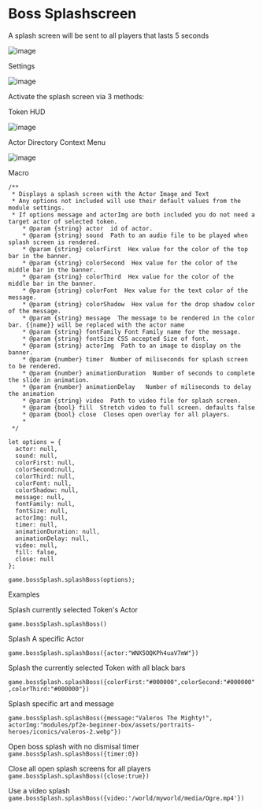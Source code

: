 # Boss Splashscreen

A splash screen will be sent to all players that lasts 5 seconds

![image](https://github.com/jsavko/boss-splash/assets/192591/3adc43a2-9b31-4545-b582-edfeb87cd853)

Settings

![image](https://github.com/jsavko/boss-splash/assets/192591/788b1ca7-4f05-47b7-b2d3-458f5aa75fe3)

Activate the splash screen via 3 methods:

Token HUD

![image](https://github.com/jsavko/boss-splash/assets/192591/a10cd2c2-cb84-4399-ac86-343b7de26fb6)


Actor Directory Context Menu

![image](https://github.com/jsavko/boss-splash/assets/192591/f16c999e-eeb1-4982-81d7-d576ea41e00e)


Macro
```
/**
 * Displays a splash screen with the Actor Image and Text
 * Any options not included will use their default values from the module settings.
 * If options message and actorImg are both included you do not need a target actor of selected token.
    * @param {string} actor  id of actor.
    * @param {string} sound  Path to an audio file to be played when splash screen is rendered.
    * @param {string} colorFirst  Hex value for the color of the top bar in the banner.
    * @param {string} colorSecond  Hex value for the color of the middle bar in the banner.
    * @param {string} colorThird  Hex value for the color of the middle bar in the banner.
    * @param {string} colorFont  Hex value for the text color of the message.
    * @param {string} colorShadow  Hex value for the drop shadow color of the message.
    * @param {string} message  The message to be rendered in the color bar. {{name}} will be replaced with the actor name
    * @param {string} fontFamily Font Family name for the message.
    * @param {string} fontSize CSS accepted Size of font.
    * @param {string} actorImg  Path to an image to display on the banner.
    * @param {number} timer  Number of miliseconds for splash screen to be rendered.
    * @param {number} animationDuration  Number of seconds to complete the slide in animation.
    * @param {number} animationDelay   Number of miliseconds to delay the animation
    * @param {string} video  Path to video file for splash screen.
    * @param {bool} fill  Stretch video to full screen. defaults false
    * @param {bool} close  Closes open overlay for all players.
    * 
 */

let options = {
  actor: null,
  sound: null,
  colorFirst: null,
  colorSecond:null,
  colorThird: null, 
  colorFont: null,
  colorShadow: null,
  message: null, 
  fontFamily: null,
  fontSize: null,
  actorImg: null,
  timer: null,
  animationDuration: null,
  animationDelay: null,
  video: null,
  fill: false,
  close: null 
};

game.bossSplash.splashBoss(options);
```

Examples

Splash currently selected Token's Actor 

```game.bossSplash.splashBoss()```

Splash A specific Actor 

```game.bossSplash.splashBoss({actor:"WNX5OQKPh4uaV7mW"})```

Splash the currently selected Token with all black bars

```game.bossSplash.splashBoss({colorFirst:"#000000",colorSecond:"#000000",colorThird:"#000000"})```

Splash specific art and message

```game.bossSplash.splashBoss({message:"Valeros The Mighty!", actorImg:"modules/pf2e-beginner-box/assets/portraits-heroes/iconics/valeros-2.webp"})```

Open boss splash with no dismisal timer 
```game.bossSplash.splashBoss({timer:0})```

Close all open splash screens for all players 
```game.bossSplash.splashBoss({close:true})```

Use a video splash 
```game.bossSplash.splashBoss({video:'/world/myworld/media/Ogre.mp4'})```